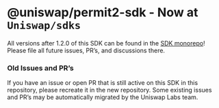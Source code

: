 # @uniswap/permit2-sdk - Now at `Uniswap/sdks`

All versions after 1.2.0 of this SDK can be found in the [SDK monorepo](https://github.com/Uniswap/sdks/tree/main/sdks/permit2-sdk)! Please file all future issues, PR’s, and discussions there.

### Old Issues and PR’s

If you have an issue or open PR that is still active on this SDK in this repository, please recreate it in the new repository. Some existing issues and PR’s may be automatically migrated by the Uniswap Labs team.
